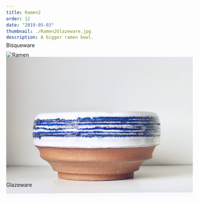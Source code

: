 ```yaml
---
title: Ramen2
order: 12
date: "2019-05-03"
thumbnail: ./Ramen2Glazeware.jpg
description: A bigger ramen bowl.
---
```


<div class="kg-width-full">

![Ramen](./Ramen2Bisqueware.jpg)

<p style="margin-top: -6vw">
Bisqueware
</p>
</div>

<div class="kg-width-full">

![Ramen](./Ramen2Glazeware.jpg)

<p style="margin-top: -6vw">
Glazeware
</p>
</div>
